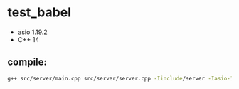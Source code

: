 # test_babel

* asio 1.19.2
* C++ 14

## compile:
````sh
g++ src/server/main.cpp src/server/server.cpp -Iinclude/server -Iasio-1.19.2/include/
````
